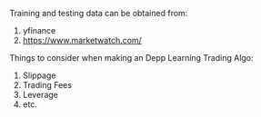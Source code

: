 Training and testing data can be obtained from:

1. yfinance
2. https://www.marketwatch.com/

Things to consider when making an Depp Learning Trading Algo:

1. Slippage
2. Trading Fees
3. Leverage
4. etc.
